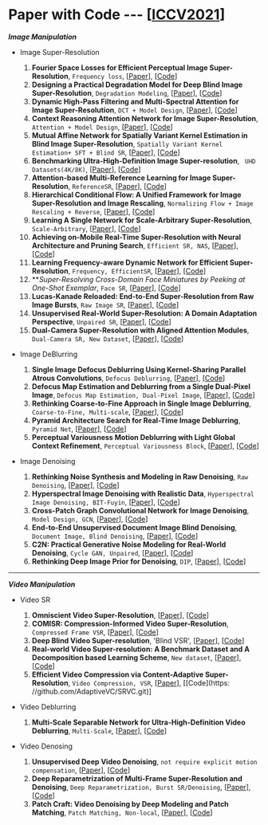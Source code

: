 # Paper with Code --- [[ICCV2021](https://openaccess.thecvf.com/ICCV2021)]

***Image Manipulation***
  - Image Super-Resolution
    1. **Fourier Space Losses for Efficient Perceptual Image Super-Resolution**, `Frequency loss`, [[Paper](https://openaccess.thecvf.com/content/ICCV2021/papers/Fuoli_Fourier_Space_Losses_for_Efficient_Perceptual_Image_Super-Resolution_ICCV_2021_paper.pdf)], [[Code](https://github.com/dariofuoli/)]
    2. **Designing a Practical Degradation Model for Deep Blind Image Super-Resolution**, `Degradation Modeling`, [[Paper](https://openaccess.thecvf.com/content/ICCV2021/papers/Zhang_Designing_a_Practical_Degradation_Model_for_Deep_Blind_Image_Super-Resolution_ICCV_2021_paper.pdf)], [[Code](https://github.com/cszn/BSRGAN)]
    3. **Dynamic High-Pass Filtering and Multi-Spectral Attention for Image Super-Resolution**, `DCT + Model Design`, [[Paper](https://openaccess.thecvf.com/content/ICCV2021/papers/Magid_Dynamic_High-Pass_Filtering_and_Multi-Spectral_Attention_for_Image_Super-Resolution_ICCV_2021_paper.pdf)], [[Code](https://paperswithcode.com/paper/dynamic-high-pass-filtering-and-multi)]
    4. **Context Reasoning Attention Network for Image Super-Resolution**, `Attention + Model Design`, [[Paper](https://openaccess.thecvf.com/content/ICCV2021/papers/Zhang_Context_Reasoning_Attention_Network_for_Image_Super-Resolution_ICCV_2021_paper.pdf)], [[Code](https://github.com/yulunzhang)]
    5. **Mutual Affine Network for Spatially Variant Kernel Estimation in Blind Image Super-Resolution**, `Spatially Variant Kernel Estimation+ SFT + Blind SR`, [[Paper](https://openaccess.thecvf.com/content/ICCV2021/papers/Liang_Mutual_Affine_Network_for_Spatially_Variant_Kernel_Estimation_in_Blind_ICCV_2021_paper.pdf)], [[Code](https://github.com/JingyunLiang/MANet)]
    6. **Benchmarking Ultra-High-Definition Image Super-resolution**, ` UHD Datasets(4K/8K)`, [[Paper](https://openaccess.thecvf.com/content/ICCV2021/papers/Zhang_Benchmarking_Ultra-High-Definition_Image_Super-Resolution_ICCV_2021_paper.pdf)], [[Code](https://github.com/HDCVLab/Benchmarking-Ultra-High-Definition-Image-Super-resolution)]
    7. **Attention-based Multi-Reference Learning for Image Super-Resolution**, `ReferenceSR`, [[Paper](https://openaccess.thecvf.com/content/ICCV2021/papers/Pesavento_Attention-Based_Multi-Reference_Learning_for_Image_Super-Resolution_ICCV_2021_paper.pdf)], [[Code](https://marcopesavento.github.io/AMRSR/)]
    8. **Hierarchical Conditional Flow: A Unified Framework for Image Super-Resolution and Image Rescaling**, `Normalizing Flow + Image Rescaling + Reverse`, [[Paper](https://openaccess.thecvf.com/content/ICCV2021/papers/Liang_Hierarchical_Conditional_Flow_A_Unified_Framework_for_Image_Super-Resolution_and_ICCV_2021_paper.pdf)], [[Code](https://github.com/JingyunLiang/HCFlow)]
    9. **Learning A Single Network for Scale-Arbitrary Super-Resolution**, `Scale-Arbitrary`, [[Paper](https://openaccess.thecvf.com/content/ICCV2021/papers/Wang_Learning_a_Single_Network_for_Scale-Arbitrary_Super-Resolution_ICCV_2021_paper.pdf)], [[Code](https://github.com/LongguangWang/Scale-Arbitrary-SR)]
    10. **Achieving on-Mobile Real-Time Super-Resolution with Neural Architecture and Pruning Search**, `Efficient SR, NAS`, [[Paper](https://openaccess.thecvf.com/content/ICCV2021/papers/Zhan_Achieving_On-Mobile_Real-Time_Super-Resolution_With_Neural_Architecture_and_Pruning_Search_ICCV_2021_paper.pdf)], [[Code](https://paperswithcode.com/paper/achieving-on-mobile-real-time-super)]
    11. **Learning Frequency-aware Dynamic Network for Efficient Super-Resolution**, `Frequency, EfficientSR`, [[Paper](https://openaccess.thecvf.com/content/ICCV2021/papers/Xie_Learning_Frequency-Aware_Dynamic_Network_for_Efficient_Super-Resolution_ICCV_2021_paper.pdf)], [[Code](https://paperswithcode.com/paper/learning-frequency-aware-dynamic-network-for)]
    12. ***Super-Resolving Cross-Domain Face Miniatures by Peeking at One-Shot Exemplar*, `Face SR`, [[Paper](https://openaccess.thecvf.com/content/ICCV2021/papers/Li_Super-Resolving_Cross-Domain_Face_Miniatures_by_Peeking_at_One-Shot_Exemplar_ICCV_2021_paper.pdf)], [[Code](https://paperswithcode.com/paper/super-resolving-cross-domain-face-miniatures)]
    13. **Lucas-Kanade Reloaded: End-to-End Super-Resolution from Raw Image Bursts**, `Raw Image SR`, [[Paper](https://openaccess.thecvf.com/content/ICCV2021/papers/Lecouat_Lucas-Kanade_Reloaded_End-to-End_Super-Resolution_From_Raw_Image_Bursts_ICCV_2021_paper.pdf)], [[Code](https://paperswithcode.com/paper/aliasing-is-your-ally-end-to-end-super)]
    14. **Unsupervised Real-World Super-Resolution: A Domain Adaptation Perspective**, `Unpaired SR`, [[Paper](https://openaccess.thecvf.com/content/ICCV2021/papers/Wang_Unsupervised_Real-World_Super-Resolution_A_Domain_Adaptation_Perspective_ICCV_2021_paper.pdf)], [[Code](https://paperswithcode.com/paper/unsupervised-real-world-super-resolution-a)]
    15. **Dual-Camera Super-Resolution with Aligned Attention Modules**, `Dual-Camera SR, New Dataset`, [[Paper](https://openaccess.thecvf.com/content/ICCV2021/papers/Wang_Dual-Camera_Super-Resolution_With_Aligned_Attention_Modules_ICCV_2021_paper.pdf)], [[Code](https://github.com/Tengfei-Wang/DCSR)]
   
  - Image DeBlurring
    1. **Single Image Defocus Deblurring Using Kernel-Sharing Parallel Atrous Convolutions**, `Defocus Deblurring`, [[Paper](https://openaccess.thecvf.com/content/ICCV2021/papers/Son_Single_Image_Defocus_Deblurring_Using_Kernel-Sharing_Parallel_Atrous_Convolutions_ICCV_2021_paper.pdf)], [[Code](https://github.com/HyeongseokSon1/KPAC)]
    2. **Defocus Map Estimation and Deblurring from a Single Dual-Pixel Image**, `Defocus Map Estimation, Dual-Pixel Image`, [[Paper](https://openaccess.thecvf.com/content/ICCV2021/papers/Xin_Defocus_Map_Estimation_and_Deblurring_From_a_Single_Dual-Pixel_Image_ICCV_2021_paper.pdf)], [[Code](https://paperswithcode.com/paper/defocus-map-estimation-and-deblurring-from-a-1)]
    3. **Rethinking Coarse-to-Fine Approach in Single Image Deblurring**, `Coarse-to-Fine, Multi-scale`, [[Paper](https://openaccess.thecvf.com/content/ICCV2021/papers/Cho_Rethinking_Coarse-To-Fine_Approach_in_Single_Image_Deblurring_ICCV_2021_paper.pdf)], [[Code](https://github.com/chosj95/MIMO-UNet.)]
    4. **Pyramid Architecture Search for Real-Time Image Deblurring**, `Pyramid Net`, [[Paper](https://openaccess.thecvf.com/content/ICCV2021/papers/Hu_Pyramid_Architecture_Search_for_Real-Time_Image_Deblurring_ICCV_2021_paper.pdf)], [[Code](https://paperswithcode.com/paper/pyramid-architecture-search-for-real-time)]
    5. **Perceptual Variousness Motion Deblurring with Light Global Context Refinement**, `Perceptual Variousness Block`, [[Paper](https://openaccess.thecvf.com/content/ICCV2021/papers/Li_Perceptual_Variousness_Motion_Deblurring_With_Light_Global_Context_Refinement_ICCV_2021_paper.pdf)], [[Code](https://paperswithcode.com/paper/perceptual-variousness-motion-deblurring-with)]


  - Image Denoising
    1. **Rethinking Noise Synthesis and Modeling in Raw Denoising**, `Raw Denoising`, [[Paper](https://openaccess.thecvf.com/content/ICCV2021/papers/Fuoli_Fourier_Space_Losses_for_Efficient_Perceptual_Image_Super-Resolution_ICCV_2021_paper.pdf)], [[Code](https://github.com/dariofuoli/)]
    2. **Hyperspectral Image Denoising with Realistic Data**, `Hyperspectral Image Denoising, BIT-Fuyin`, [[Paper](https://openaccess.thecvf.com/content/ICCV2021/papers/Zhang_Hyperspectral_Image_Denoising_With_Realistic_Data_ICCV_2021_paper.pdf)], [[Code](https://github.com/ColinTaoZhang/HSIDwRD)]
    3. **Cross-Patch Graph Convolutional Network for Image Denoising**, `Model Design, GCN`, [[Paper](https://openaccess.thecvf.com/content/ICCV2021/papers/Li_Cross-Patch_Graph_Convolutional_Network_for_Image_Denoising_ICCV_2021_paper.pdf)], [[Code]()]
    4. **End-to-End Unsupervised Document Image Blind Denoising**, `Document Image, Blind Denoising`, [[Paper](https://openaccess.thecvf.com/content/ICCV2021/papers/Gangeh_End-to-End_Unsupervised_Document_Image_Blind_Denoising_ICCV_2021_paper.pdf)], [[Code]()]
    5. **C2N: Practical Generative Noise Modeling for Real-World Denoising**, `Cycle GAN, Unpaired`, [[Paper](https://openaccess.thecvf.com/content/ICCV2021/papers/Jang_C2N_Practical_Generative_Noise_Modeling_for_Real-World_Denoising_ICCV_2021_paper.pdf)], [[Code](https://github.com/sanghyun-son)]
    6. **Rethinking Deep Image Prior for Denoising**, `DIP`, [[Paper](https://openaccess.thecvf.com/content/ICCV2021/papers/Jo_Rethinking_Deep_Image_Prior_for_Denoising_ICCV_2021_paper.pdf)], [[Code](https://github.com/gistvision/dip-denosing)]
  
---
***Video Manipulation***
- Video SR
  1. **Omniscient Video Super-Resolution**, [[Paper](https://openaccess.thecvf.com/content/ICCV2021/papers/Yi_Omniscient_Video_Super-Resolution_ICCV_2021_paper.pdf)], [[Code]( https://github.com/psychopa4/OVSR)]
  2. **COMISR: Compression-Informed Video Super-Resolution**, `Compressed Frame VSR`, [[Paper](https://openaccess.thecvf.com/content/ICCV2021/papers/Li_COMISR_Compression-Informed_Video_Super-Resolution_ICCV_2021_paper.pdf)], [[Code](https://github.com/google-research/google-research/tree/master/comisr)]
  3. **Deep Blind Video Super-resolution**, 'Blind VSR', [[Paper](https://openaccess.thecvf.com/content/ICCV2021/papers/Pan_Deep_Blind_Video_Super-Resolution_ICCV_2021_paper.pdf)], [[Code](https://github.com/cscss/DBVSR)]
  4. **Real-world Video Super-resolution: A Benchmark Dataset and A Decomposition based Learning Scheme**, `New dataset`, [[Paper](https://openaccess.thecvf.com/content/ICCV2021/papers/Yang_Real-World_Video_Super-Resolution_A_Benchmark_Dataset_and_a_Decomposition_Based_ICCV_2021_paper.pdf)], [[Code](https://github.com/IanYeung/RealVSR)]
  5. **Efficient Video Compression via Content-Adaptive Super-Resolution**, `Video Compression, VSR`, [[Paper](https://openaccess.thecvf.com/content/ICCV2021/papers/Khani_Efficient_Video_Compression_via_Content-Adaptive_Super-Resolution_ICCV_2021_paper.pdf)], [[Code](https:
//github.com/AdaptiveVC/SRVC.git)]

- Video Deblurring
  1. **Multi-Scale Separable Network for Ultra-High-Definition Video Deblurring**, `Multi-Scale`, [[Paper](https://openaccess.thecvf.com/content/ICCV2021/papers/Deng_Multi-Scale_Separable_Network_for_Ultra-High-Definition_Video_Deblurring_ICCV_2021_paper.pdf)], [[Code](https://github.com/dseny/UHDVD)]

- Video Denosing
  1. **Unsupervised Deep Video Denoising**, `not require explicit motion compensation`, [[Paper](https://openaccess.thecvf.com/content/ICCV2021/papers/Sheth_Unsupervised_Deep_Video_Denoising_ICCV_2021_paper.pdf)], [[Code](https://sreyas-mohan.github.io/udvd/)]
  2. **Deep Reparametrization of Multi-Frame Super-Resolution and Denoising**, `Deep Reparametrization, Burst SR/Denoising`, [[Paper](https://openaccess.thecvf.com/content/ICCV2021/papers/Bhat_Deep_Reparametrization_of_Multi-Frame_Super-Resolution_and_Denoising_ICCV_2021_paper.pdf)], [[Code](https://github.com/martin-danelljan)]
  3. **Patch Craft: Video Denoising by Deep Modeling and Patch Matching**, `Patch Matching, Non-local`, [[Paper](https://openaccess.thecvf.com/content/ICCV2021/papers/Vaksman_Patch_Craft_Video_Denoising_by_Deep_Modeling_and_Patch_Matching_ICCV_2021_paper.pdf)], [[Code](https://paperswithcode.com/paper/patch-craft-video-denoising-by-deep-modeling)]

